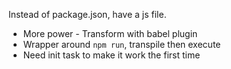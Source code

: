 Instead of package.json, have a js file.

- More power
- Transform with babel plugin
- Wrapper around `npm run`, transpile then execute
- Need init task to make it work the first time
